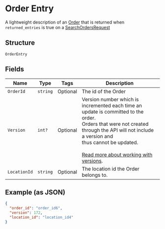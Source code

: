 
# Order Entry

A lightweight description of an [Order](/doc/models/order.md) that is returned when
`returned_entries` is true on a [SearchOrdersRequest](/doc/api/orders.md#search-orders)

## Structure

`OrderEntry`

## Fields

| Name | Type | Tags | Description |
|  --- | --- | --- | --- |
| `OrderId` | `string` | Optional | The id of the Order |
| `Version` | `int?` | Optional | Version number which is incremented each time an update is committed to the order.<br>Orders that were not created through the API will not include a version and<br>thus cannot be updated.<br><br>[Read more about working with versions](https://developer.squareup.com/docs/orders-api/manage-orders#update-orders). |
| `LocationId` | `string` | Optional | The location id the Order belongs to. |

## Example (as JSON)

```json
{
  "order_id": "order_id6",
  "version": 172,
  "location_id": "location_id4"
}
```

